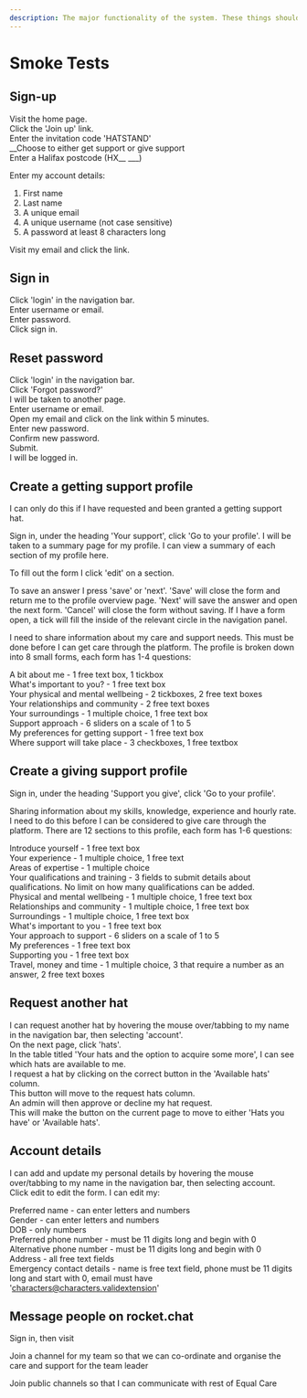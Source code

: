 ```yaml
---
description: The major functionality of the system. These things should never break.
---
```


# Smoke Tests

## **Sign-up**

Visit the home page.  
Click the 'Join up' link.  
Enter the invitation code 'HATSTAND'  
__Choose to either get support or give support  
Enter a Halifax postcode \(HX\_\_ \_\_\_\)

Enter my account details:  
1. First name  
2. Last name  
3. A unique email  
4. A unique username \(not case sensitive\)  
5. A password at least 8 characters long

Visit my email and click the link.

## **Sign in**

Click 'login' in the navigation bar.  
Enter username or email.  
Enter password.  
Click sign in.

## Reset password

Click 'login' in the navigation bar.  
Click 'Forgot password?'  
I will be taken to another page.  
Enter username or email.  
Open my email and click on the link within 5 minutes.  
Enter new password.  
Confirm new password.  
Submit.  
I will be logged in.

## **Create a getting support profile**

I can only do this if I have requested and been granted a getting support hat.  
  
Sign in, under the heading 'Your support', click 'Go to your profile'. I will be taken to a summary page for my profile. I can view a summary of each section of my profile here.   
  
To fill out the form I click 'edit' on a section.   
  
To save an answer I press 'save' or 'next'. 'Save' will close the form and return me to the profile overview page. 'Next' will save the answer and open the next form. 'Cancel' will close the form without saving. If I have a form open, a tick will fill the inside of the relevant circle in the navigation panel.  
  
I need to share information about my care and support needs. This must be done before I can get care through the platform. The profile is broken down into 8 small forms, each form has 1-4 questions:  
  
A bit about me - 1 free text box, 1 tickbox   
What's important to you? - 1 free text box  
Your physical and mental wellbeing - 2 tickboxes, 2 free text boxes  
Your relationships and community - 2 free text boxes  
Your surroundings - 1 multiple choice, 1 free text box  
Support approach - 6 sliders on a scale of 1 to 5  
My preferences for getting support - 1 free text box  
Where support will take place - 3 checkboxes, 1 free textbox  
  




## **Create a giving support profile**

Sign in, under the heading 'Support you give', click 'Go to your profile'.  
  
Sharing information about my skills, knowledge, experience and hourly rate. I need to do this before I can be considered to give care through the platform. There are 12 sections to this profile, each form has 1-6 questions:  
  
Introduce yourself - 1 free text box  
Your experience - 1 multiple choice, 1 free text  
Areas of expertise - 1 multiple choice  
Your qualifications and training - 3 fields to submit details about qualifications. No limit on how many qualifications can be added.  
Physical and mental wellbeing - 1 multiple choice, 1 free text box  
Relationships and community - 1 multiple choice, 1 free text box  
Surroundings - 1 multiple choice, 1 free text box  
What's important to you - 1 free text box  
Your approach to support - 6 sliders on a scale of 1 to 5  
My preferences - 1 free text box  
Supporting you - 1 free text box  
Travel, money and time - 1 multiple choice, 3 that require a number as an answer, 2 free text boxes  
  


## Request another hat

I can request another hat by hovering the mouse over/tabbing to my name in the navigation bar, then selecting 'account'.   
On the next page, click 'hats'.  
In the table titled 'Your hats and the option to acquire some more', I can see which hats are available to me.  
I request a hat by clicking on the correct button in the 'Available hats' column.  
This button will move to the request hats column.  
An admin will then approve or decline my hat request.  
This will make the button on the current page to move to either  'Hats you have' or 'Available hats'.  
  


## Account details

I can add and update my personal details by hovering the mouse over/tabbing to my name in the navigation bar, then selecting account.  
Click edit to edit the form. I can edit my:

Preferred name - can enter letters and numbers  
Gender - can enter letters and numbers  
DOB - only numbers  
Preferred phone number - must be 11 digits long and begin with 0  
Alternative phone number - must be 11 digits long and begin with 0  
Address - all free text fields  
Emergency contact details - name is free text field, phone must be 11 digits long and start with 0, email must have 'characters@characters.validextension'

## **Message people on rocket.chat**

Sign in, then visit

Join a channel for my team so that we can co-ordinate and organise the care and support for the team leader 

Join public channels so that I can communicate with rest of Equal Care

